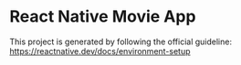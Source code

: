 # React Native Movie App

This project is generated by following the official guideline: https://reactnative.dev/docs/environment-setup

